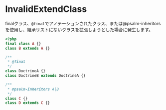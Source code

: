 # InvalidExtendClass
finalクラス、`@final`でアノテーションされたクラス、または@psalm-inheritorsを使用し、継承リストにないクラスを拡張しようとした場合に発生します。

```php
<?php
final class A {}
class B extends A {}

/**
 * @final
 */
class DoctrineA {}
class DoctrineB extends DoctrineA {}

/**
 * @psalm-inheritors A|B
 */
class C {}
class D extends C {}
```

